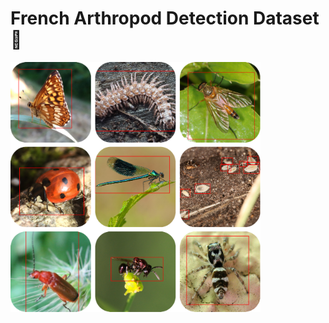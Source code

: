 # French Arthropod Detection Dataset🐞

<img src="https://github.com/edgaremy/arthropod-detection-dataset/blob/main/resources/dataset_thumbnail.png?raw=true" width="400" align="center">